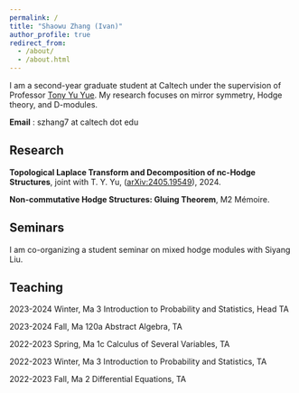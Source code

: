 ```yaml
---
permalink: /
title: "Shaowu Zhang (Ivan)"
author_profile: true
redirect_from: 
  - /about/
  - /about.html
---
```


I am a second-year graduate student at Caltech under the supervision of Professor [Tony Yu Yue](https://tyy.caltech.edu/). My research focuses on mirror symmetry, Hodge theory, and D-modules.

**Email** : szhang7 at caltech dot edu


Research
------
**Topological Laplace Transform and Decomposition of nc-Hodge Structures**, joint with T. Y. Yu, ([arXiv:2405.19549](https://arxiv.org/pdf/2405.19549)), 2024.

**Non-commutative Hodge Structures: Gluing Theorem**, M2 Mémoire.



Seminars
------
I am co-organizing a student seminar on mixed hodge modules with Siyang Liu.



Teaching
------
2023-2024 Winter, Ma 3 Introduction to Probability and Statistics, Head TA

2023-2024 Fall, Ma 120a Abstract Algebra, TA

2022-2023 Spring, Ma 1c Calculus of Several Variables, TA

2022-2023 Winter, Ma 3 Introduction to Probability and Statistics, TA

2022-2023 Fall, Ma 2 Differential Equations, TA 
